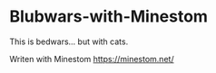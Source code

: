 # Blubwars-with-Minestom
This is bedwars... but with cats.


Writen with Minestom https://minestom.net/
